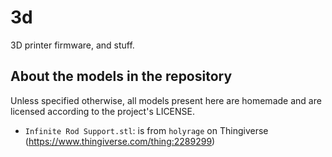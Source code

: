 # 3d
3D printer firmware, and stuff.

## About the models in the repository

Unless specified otherwise, all models present here are homemade and are licensed
according to the project's LICENSE.

- `Infinite Rod Support.stl`: is from `holyrage` on Thingiverse (https://www.thingiverse.com/thing:2289299)
